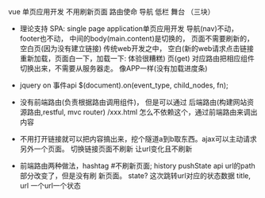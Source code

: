 vue 单页应用开发
不用刷新页面
路由使命  导航 低栏 舞台 （三块）
- 理论支持
  SPA: single page application单页应用开发  导航(nav)不动， footer也不动， 中间的body(main.content)是切换的， 页面不需要刷新的，空白页(因为没有建立链接) 
  传统web开发之中， 空白(新的web请求点击链接重新加载，页面白一下，加载一下: 体验很糟糕) 页(get)
  对应路由把相应组件切换出来，不需要从服务器走。 像APP一样(没有加载进度条)

- jquery on 事件api
$(document).on(event_type, child_nodes, fn);
- 没有前端路由(负责根据路由调用组件)， 但是可以通过 后端路由(构建网站资源路由,restful, mvc router)  /xxx.html 怎么不依赖这个，通过前端路由来调出内容
- 不用打开链接就可以把内容搞出来，挖个隧道a到b取东西。ajax可以主动请求另外一个页面。
  切换链接页面不刷新 让url变化且不刷新
- 前端路由两种做法，hashtag #不刷新页面;  history pushState api url的path部分改变了，但是没有刷   新页面。
  state? 这次跳转url对应的状态数据
  title, 
  url 一个url一个状态
  



